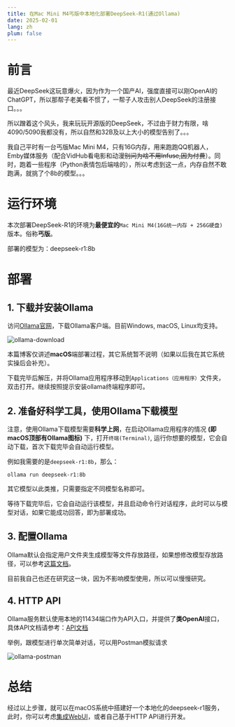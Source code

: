```yaml
---
title: 在Mac Mini M4丐版中本地化部署DeepSeek-R1(通过Ollama)
date: 2025-02-01
lang: zh
plum: false
---
```


# 前言

最近DeepSeek这玩意爆火，因为作为一个国产AI，强度直接可以刚OpenAI的ChatGPT，所以那帮子老美看不惯了，一帮子人攻击别人DeepSeek的注册接口。。。

所以蹭着这个风头，我来玩玩开源版的DeepSeek，不过由于财力有限，啥4090/5090我都没有，所以自然和32B及以上大小的模型告别了。。。

我自己平时有一台丐版Mac Mini M4，只有16G内存，用来跑跑QQ机器人，Emby媒体服务（配合VidHub看电影和动漫~~别问为啥不用Infuse,因为付费~~）。同时，跑着一些程序（Python表情包后端啥的），所以考虑到这一点，内存自然不敢跑满，就挑了个8b的模型。。。

# 运行环境

本次部署DeepSeek-R1的环境为**最便宜的**`Mac Mini M4(16G统一内存 + 256G硬盘)`版本。俗称**丐版**。

部署的模型为：deepseek-r1:8b

# 部署

## 1. 下载并安装Ollama

访问[Ollama官网](https://ollama.com/)，下载Ollama客户端。目前Windows, macOS, Linux均支持。

![ollama-download](/images/ollama/ollama-download.png)

本篇博客仅讲述**macOS**端部署过程，其它系统暂不说明（如果以后我在其它系统实操后会补充）。

下载完毕后解压，并将Ollama应用程序移动到`Applications（应用程序）`文件夹，双击打开。继续按照提示安装ollama终端程序即可。

## 2. 准备好科学工具，使用Ollama下载模型

注意，使用Ollama下载模型需要**科学上网**，在启动Ollama应用程序的情况 **(即macOS顶部有Ollama图标)** 下，打开`终端(Terminal)`, 运行你想要的模型，它会自动下载，首次下载完毕会自动运行模型。

例如我需要的是`deepseek-r1:8b`，那么：

```shell
ollama run deepseek-r1:8b
```

其它模型以此类推，只需要指定不同模型名称即可。

等待下载完毕后，它会自动运行该模型，并且启动命令行对话程序，此时可以与模型对话，如果它能成功回答，即为部署成功。

## 3. 配置Ollama

Ollama默认会指定用户文件夹生成模型等文件存放路径，如果想修改模型存放路径，可以参考[这篇文档](https://github.com/ollama/ollama/blob/main/docs/faq.md#how-do-i-configure-ollama-server)。

目前我自己也还在研究这一块，因为不影响模型使用，所以可以慢慢研究。

## 4. HTTP API

Ollama服务默认使用本地的11434端口作为API入口，并提供了**类OpenAI**接口，具体API文档请参考：[API文档](https://github.com/ollama/ollama/blob/main/docs/api.md#generate-a-chat-completion)

举例，跟模型进行单次简单对话，可以用Postman模拟请求

![ollama-postman](/images/ollama/ollama-postman.png)

# 总结

经过以上步骤，就可以在macOS系统中搭建好一个本地化的deepseek-r1服务，此时，你可以考虑[集成WebUI](https://github.com/open-webui/open-webui)，或者自己基于HTTP API进行开发。
